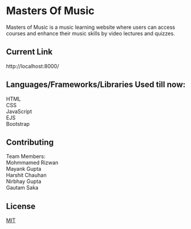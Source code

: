 # Masters Of Music

Masters of Music is a music learning website where users can access courses and enhance their music skills by video lectures and quizzes. 

## Current Link

http://localhost:8000/


## Languages/Frameworks/Libraries Used till now:

HTML \
CSS \
JavaScript \
EJS \
Bootstrap

## Contributing
Team Members: \
Mohmmamed Rizwan \
Mayank Gupta\
Harshit Chauhan\
Nirbhay Gupta\
Gautam Saka

## License

[MIT](https://choosealicense.com/licenses/mit/)